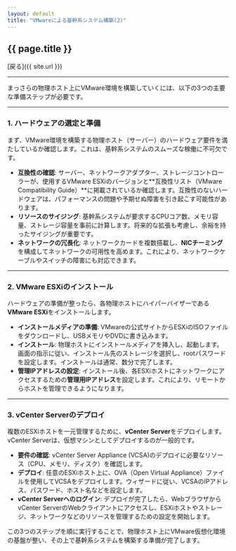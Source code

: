 ```yaml
---
layout: default 
title: "VMwareによる基幹系システム構築(2)"
---
```


## {{ page.title }}

[戻る]({{ site.url }}) 

---

まっさらの物理ホスト上にVMware環境を構築していくには、以下の3つの主要な準備ステップが必要です。

---

### 1. ハードウェアの選定と準備

まず、VMware環境を構築する物理ホスト（サーバー）のハードウェア要件を満たしているか確認します。これは、基幹系システムのスムーズな稼働に不可欠です。

* **互換性の確認**: サーバー、ネットワークアダプター、ストレージコントローラーが、使用するVMware ESXiのバージョンと**互換性リスト（VMware Compatibility Guide）**に掲載されているか確認します。互換性のないハードウェアは、パフォーマンスの問題や予期せぬ障害を引き起こす可能性があります。
* **リソースのサイジング**: 基幹系システムが要求するCPUコア数、メモリ容量、ストレージ容量を事前に計算します。将来的な拡張も考慮し、余裕を持ったサイジングが重要です。
* **ネットワークの冗長化**: ネットワークカードを複数搭載し、**NICチーミング**を構成してネットワークの可用性を高めます。これにより、ネットワークケーブルやスイッチの障害にも対応できます。

---

### 2. VMware ESXiのインストール

ハードウェアの準備が整ったら、各物理ホストにハイパーバイザーである**VMware ESXi**をインストールします。

* **インストールメディアの準備**: VMwareの公式サイトからESXiのISOファイルをダウンロードし、USBメモリやDVDに書き込みます。
* **インストール**: 物理ホストにインストールメディアを挿入し、起動します。画面の指示に従い、インストール先のストレージを選択し、rootパスワードを設定します。インストールは通常、数分で完了します。
* **管理IPアドレスの設定**: インストール後、各ESXiホストにネットワークにアクセスするための**管理用IPアドレス**を設定します。これにより、リモートからホストを管理できるようになります。

---

### 3. vCenter Serverのデプロイ

複数のESXiホストを一元管理するために、**vCenter Server**をデプロイします。vCenter Serverは、仮想マシンとしてデプロイするのが一般的です。

* **要件の確認**: vCenter Server Appliance (VCSA)のデプロイに必要なリソース（CPU、メモリ、ディスク）を確認します。
* **デプロイ**: 任意のESXiホスト上に、OVA（Open Virtual Appliance）ファイルを使用してVCSAをデプロイします。ウィザードに従い、VCSAのIPアドレス、パスワード、ホスト名などを設定します。
* **vCenter Serverへのログイン**: デプロイが完了したら、WebブラウザからvCenter ServerのWebクライアントにアクセスし、ESXiホストやストレージ、ネットワークなどのリソースを管理するための設定を開始します。

この3つのステップを順に実行することで、物理ホスト上にVMware仮想化環境の基盤が整い、その上で基幹系システムを構築する準備が完了します。
